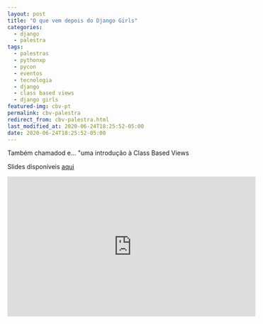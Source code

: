 ```yaml
---
layout: post
title: "O que vem depois do Django Girls"
categories:
  - django
  - palestra
tags:
  - palestras
  - pythonxp
  - pycon
  - eventos
  - tecnologia
  - django
  - class based views
  - django girls
featured-img: cbv-pt
permalink: cbv-palestra
redirect_from: cbv-palestra.html
last_modified_at: 2020-06-24T18:25:52-05:00
date: 2020-06-24T18:25:52-05:00
---
```


Também chamadod e... "uma introdução à Class Based Views

Slides disponíveis [aqui](https://speakerdeck.com/leportella/o-que-vem-depois-do-django-girls-uma-introducao-as-class-based-views)

<iframe width="560" height="315" src="https://www.youtube.com/embed/1LDa_4n4b-4?start=3678" frameborder="0" allow="accelerometer; autoplay; encrypted-media; gyroscope; picture-in-picture" allowfullscreen></iframe>